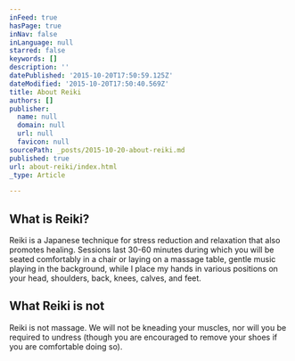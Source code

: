 ```yaml
---
inFeed: true
hasPage: true
inNav: false
inLanguage: null
starred: false
keywords: []
description: ''
datePublished: '2015-10-20T17:50:59.125Z'
dateModified: '2015-10-20T17:50:40.569Z'
title: About Reiki
authors: []
publisher:
  name: null
  domain: null
  url: null
  favicon: null
sourcePath: _posts/2015-10-20-about-reiki.md
published: true
url: about-reiki/index.html
_type: Article

---
```

## What is Reiki?

Reiki is a Japanese technique for stress reduction and relaxation that also promotes healing. Sessions last 30-60 minutes during which you will be seated comfortably in a chair or laying on a massage table, gentle music playing in the background, while I place my hands in various positions on your head, shoulders, back, knees, calves, and feet.

## What Reiki is not

Reiki is not massage. We will not be kneading your muscles, nor will you be required to undress (though you are encouraged to remove your shoes if you are comfortable doing so).